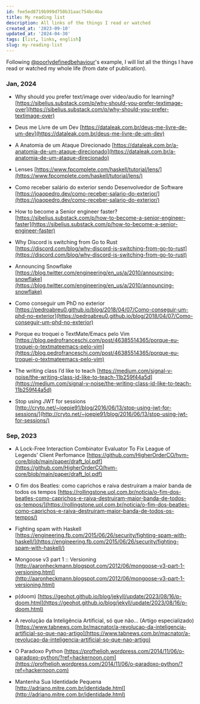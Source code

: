 ```yaml
---
id: fee5ed8719b999d750b31aac754bc4ba
title: My reading list
description: All links of the things I read or watched
created_at: '2023-09-10'
updated_at: '2024-04-30'
tags: [list, links, english]
slug: my-reading-list
---
```


Following [@poorlydefinedbehaviour](https://poorlydefinedbehaviour.github.io/posts/reading_list_august_2023/)'s example, I will list all the things I have read or watched my whole life (from date of publication).

### Jan, 2024

- Why should you prefer text/image over video/audio for learning? [https://sibelius.substack.com/p/why-should-you-prefer-textimage-over](https://sibelius.substack.com/p/why-should-you-prefer-textimage-over)

- Deus me Livre de um Dev [https://dataleak.com.br/deus-me-livre-de-um-dev](https://dataleak.com.br/deus-me-livre-de-um-dev)

- A Anatomia de um Ataque Direcionado [https://dataleak.com.br/a-anatomia-de-um-ataque-direcionado](https://dataleak.com.br/a-anatomia-de-um-ataque-direcionado)

- Lenses [https://www.fpcomplete.com/haskell/tutorial/lens/](https://www.fpcomplete.com/haskell/tutorial/lens/)

- Como receber salário do exterior sendo Desenvolvedor de Software [https://joaopedro.dev/como-receber-salario-do-exterior/](https://joaopedro.dev/como-receber-salario-do-exterior/)

- How to become a Senior engineer faster? [https://sibelius.substack.com/p/how-to-become-a-senior-engineer-faster](https://sibelius.substack.com/p/how-to-become-a-senior-engineer-faster)

- Why Discord is switching from Go to Rust [https://discord.com/blog/why-discord-is-switching-from-go-to-rust](https://discord.com/blog/why-discord-is-switching-from-go-to-rust)

- Announcing Snowflake [https://blog.twitter.com/engineering/en_us/a/2010/announcing-snowflake](https://blog.twitter.com/engineering/en_us/a/2010/announcing-snowflake)

- Como conseguir um PhD no exterior [https://pedroabreu0.github.io/blog/2018/04/07/Como-conseguir-um-phd-no-exterior](https://pedroabreu0.github.io/blog/2018/04/07/Como-conseguir-um-phd-no-exterior)

- Porque eu troquei o TextMate/Emacs pelo Vim [https://blog.pedrofranceschi.com/post/46385514365/porque-eu-troquei-o-textmateemacs-pelo-vim](https://blog.pedrofranceschi.com/post/46385514365/porque-eu-troquei-o-textmateemacs-pelo-vim)

- The writing class I’d like to teach [https://medium.com/signal-v-noise/the-writing-class-id-like-to-teach-11b259f44a5d](https://medium.com/signal-v-noise/the-writing-class-id-like-to-teach-11b259f44a5d)

- Stop using JWT for sessions [http://cryto.net/~joepie91/blog/2016/06/13/stop-using-jwt-for-sessions/](http://cryto.net/~joepie91/blog/2016/06/13/stop-using-jwt-for-sessions/)

### Sep, 2023

- A Lock-Free Interaction Combinator Evaluator To Fix League of Legends' Client Perfomance
  [https://github.com/HigherOrderCO/hvm-core/blob/main/paper/draft_lol.pdf](https://github.com/HigherOrderCO/hvm-core/blob/main/paper/draft_lol.pdf)

- O fim dos Beatles: como caprichos e raiva destruíram a maior banda de todos os tempos
  [https://rollingstone.uol.com.br/noticia/o-fim-dos-beatles-como-caprichos-e-raiva-destruiram-maior-banda-de-todos-os-tempos/](https://rollingstone.uol.com.br/noticia/o-fim-dos-beatles-como-caprichos-e-raiva-destruiram-maior-banda-de-todos-os-tempos/)

- Fighting spam with Haskell
  [https://engineering.fb.com/2015/06/26/security/fighting-spam-with-haskell/](https://engineering.fb.com/2015/06/26/security/fighting-spam-with-haskell/)

- Mongoose v3 part 1 :: Versioning
  [http://aaronheckmann.blogspot.com/2012/06/mongoose-v3-part-1-versioning.html](http://aaronheckmann.blogspot.com/2012/06/mongoose-v3-part-1-versioning.html)

- p(doom)
  [https://geohot.github.io/blog/jekyll/update/2023/08/16/p-doom.html](https://geohot.github.io/blog/jekyll/update/2023/08/16/p-doom.html)

- A revolução da Inteligência Artificial, só que não... (Artigo especializado)
  [https://www.tabnews.com.br/macnator/a-revolucao-da-inteligencia-artificial-so-que-nao-artigo](https://www.tabnews.com.br/macnator/a-revolucao-da-inteligencia-artificial-so-que-nao-artigo)

- O Paradoxo Python [https://profhelioh.wordpress.com/2014/11/06/o-paradoxo-python/?ref=hackernoon.com](https://profhelioh.wordpress.com/2014/11/06/o-paradoxo-python/?ref=hackernoon.com)

- Mantenha Sua Identidade Pequena [http://adriano.mitre.com.br/identidade.html](http://adriano.mitre.com.br/identidade.html)
